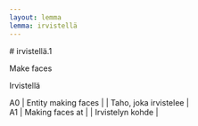 ```yaml
---
layout: lemma
lemma: irvistellä
---
```


<div class="sense">
# <span class="sensename">irvistellä.1</span>

<span class="description">Make faces</span>

<span class="description">Irvistellä</span>

A0 | Entity making faces |   | Taho, joka irvistelee |  
A1 | Making faces at |   | Irvistelyn kohde |  

</div>

